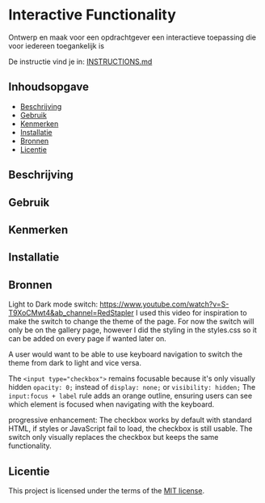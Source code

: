 # Interactive Functionality

Ontwerp en maak voor een opdrachtgever een interactieve toepassing die voor iedereen toegankelijk is

De instructie vind je in: [INSTRUCTIONS.md](https://github.com/fdnd-task/the-web-is-for-everyone-interactive-functionality/blob/main/docs/INSTRUCTIONS.md)


## Inhoudsopgave

  * [Beschrijving](#beschrijving)
  * [Gebruik](#gebruik)
  * [Kenmerken](#kenmerken)
  * [Installatie](#installatie)
  * [Bronnen](#bronnen)
  * [Licentie](#licentie)

## Beschrijving
<!-- Bij Beschrijving staat kort beschreven wat voor project het is en wat je hebt gemaakt -->
<!-- Voeg een mooie poster visual of video toe 📸 -->
<!-- Voeg een link toe naar GitHub Pages 🌐-->

## Gebruik
<!-- Bij Gebruik staat de user story, hoe het werkt en wat je er mee kan. -->

## Kenmerken
<!-- Bij Kenmerken staat welke technieken zijn gebruikt en hoe. Wat is de HTML structuur? Wat zijn de belangrijkste dingen in CSS? Wat is er met JS gedaan en hoe? Misschien heb je iets met NodeJS gedaan, of heb je een framework of library gebruikt? -->

## Installatie
<!-- Bij Installatie staat hoe een andere developer aan jouw repo kan werken -->


## Bronnen

Light to Dark mode switch:
https://www.youtube.com/watch?v=S-T9XoCMwt4&ab_channel=RedStapler
I used this video for inspiration to make the switch to change the theme of the page. 
For now the switch will only be on the gallery page, however I did the styling in the styles.css so it can be added on every page if wanted later on.

A user would want to be able to use keyboard navigation to switch the theme from dark to light and vice versa. 

The `<input type="checkbox">` remains focusable because it's only visually hidden `opacity: 0;` instead of `display: none;` or `visibility: hidden;`
The `input:focus + label` rule adds an orange outline, ensuring users can see which element is focused when navigating with the keyboard.

progressive enhancement: 
The checkbox works by default with standard HTML, if styles or JavaScript fail to load, the checkbox is still usable.
The switch only visually replaces the checkbox but keeps the same functionality.


## Licentie

This project is licensed under the terms of the [MIT license](./LICENSE).

